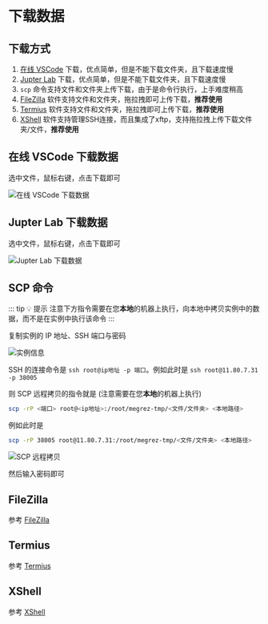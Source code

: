 # 下载数据

## 下载方式

1. [在线 VSCode](/guide/usage/instances/code-server) 下载，优点简单，但是不能下载文件夹，且下载速度慢
2. [Jupter Lab](/guide/usage/instances/jupter-lab) 下载，优点简单，但是不能下载文件夹，且下载速度慢
3. `scp` 命令支持文件和文件夹上传下载，由于是命令行执行，上手难度稍高
4. [FileZilla](/guide/usage/practice/filezilla) 软件支持文件和文件夹，拖拉拽即可上传下载，**推荐使用**
5. [Termius](/guide/usage/practice/termius) 软件支持文件和文件夹，拖拉拽即可上传下载，**推荐使用**
6. [XShell](/guide/usage/practice/xshell) 软件支持管理SSH连接，而且集成了xftp，支持拖拉拽上传下载文件夹/文件，**推荐使用**

## 在线 VSCode 下载数据

选中文件，鼠标右键，点击下载即可

![在线 VSCode 下载数据](/guide/usage/data/download1.webp)

## Jupter Lab 下载数据

选中文件，鼠标右键，点击下载即可

![Jupter Lab 下载数据](/guide/usage/data/download2.webp)

## SCP 命令

::: tip 💡 提示
注意下方指令需要在您**本地**的机器上执行，向本地中拷贝实例中的数据，而不是在实例中执行该命令
:::

复制实例的 IP 地址、SSH 端口与密码

![实例信息](/guide/usage/data/download3.webp)

SSH 的连接命令是 `ssh root@ip地址 -p 端口`。例如此时是 `ssh root@11.80.7.31 -p 38005`

则 SCP 远程拷贝的指令就是 (注意需要在您**本地**的机器上执行)

```bash
scp -rP <端口> root@<ip地址>:/root/megrez-tmp/<文件/文件夹> <本地路径>
```

例如此时是

```bash
scp -rP 38005 root@11.80.7.31:/root/megrez-tmp/<文件/文件夹> <本地路径>
```

![SCP 远程拷贝](/guide/usage/data/download4.webp)

然后输入密码即可

## FileZilla

参考 [FileZilla](/guide/usage/practice/filezilla)

## Termius

参考 [Termius](/guide/usage/practice/termius)

## XShell

参考 [XShell](/guide/usage/practice/xshell)